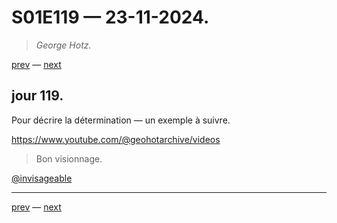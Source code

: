 # S01E119 — 23-11-2024.

> *George Hotz.*

[prev](S01E118-23-11-2024.md) — [next](S01E01-29-07-2024.md)     

## jour 119.

Pour décrire la détermination — un exemple à suivre.

https://www.youtube.com/@geohotarchive/videos

> Bon visionnage.

[@invisageable](https://twitter.com/invisageable)   

---

[prev](S01E118-23-11-2024.md) — [next](S01E01-29-07-2024.md)   
